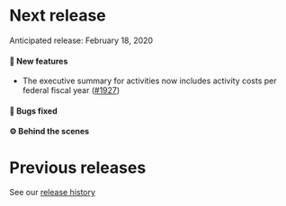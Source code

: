 # Next release

Anticipated release: February 18, 2020

#### 🚀 New features

- The executive summary for activities now includes activity costs per federal fiscal year ([#1927])

#### 🐛 Bugs fixed

#### ⚙️ Behind the scenes

# Previous releases

See our [release history](https://github.com/18F/cms-hitech-apd/releases)

[#1927]: https://github.com/18F/cms-hitech-apd/issues/1927